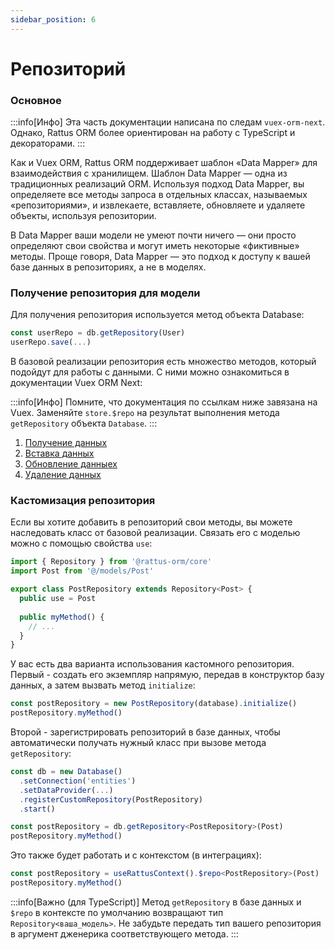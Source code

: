 ```yaml
---
sidebar_position: 6
---
```

# Репозиторий

### Основное

:::info[Инфо]
Эта часть документации написана по следам `vuex-orm-next`.
Однако, Rattus ORM более ориентирован на работу с
TypeScript и декораторами.
:::

Как и Vuex ORM, Rattus ORM поддерживает шаблон «Data 
Mapper» для взаимодействия с хранилищем. Шаблон 
Data Mapper — одна из традиционных реализаций ORM. 
Используя подход Data Mapper, вы определяете все 
методы запроса в отдельных классах, называемых 
«репозиториями», и извлекаете, вставляете, 
обновляете и удаляете объекты, используя репозитории.

В Data Mapper ваши модели не умеют почти ничего — они просто 
определяют свои свойства и могут иметь некоторые 
«фиктивные» методы. Проще говоря, Data Mapper — это подход к доступу к вашей базе данных в 
репозиториях, а не в моделях.

### Получение репозитория для модели

Для получения репозитория используется метод объекта 
Database: 

```typescript
const userRepo = db.getRepository(User)
userRepo.save(...)
```

В базовой реализации репозитория есть множество методов,
который подойдут для работы с данными. С ними можно 
ознакомиться в документации Vuex ORM Next: 

:::info[Инфо]
Помните, что документация по ссылкам ниже завязана на 
Vuex. Заменяйте `store.$repo` на результат выполнения
метода `getRepository` объекта `Database`.
:::

1. [Получение данных](https://next.vuex-orm.org/guide/repository/retrieving-data.html)
2. [Вставка данных](https://next.vuex-orm.org/guide/repository/inserting-data.html)
3. [Обновление данныех](https://next.vuex-orm.org/guide/repository/updating-data.html)
4. [Удаление данных](https://next.vuex-orm.org/guide/repository/deleting-data.html)

### Кастомизация репозитория

Если вы хотите добавить в репозиторий свои методы, вы 
можете наследовать класс от базовой реализации. 
Связать его с моделью можно с помощью свойства `use`:

```typescript
import { Repository } from '@rattus-orm/core'
import Post from '@/models/Post'

export class PostRepository extends Repository<Post> {
  public use = Post
  
  public myMethod() {
    // ...
  }
}
```

У вас есть два варианта использования кастомного репозитория. Первый - создать его экземпляр напрямую, передав в конструктор базу данных, а затем вызвать метод `initialize`:
```typescript
const postRepository = new PostRepository(database).initialize()
postRepository.myMethod()
```

Второй - зарегистрировать репозиторий в базе данных, чтобы автоматически получать нужный класс при вызове метода `getRepository`:
```typescript
const db = new Database()
  .setConnection('entities')
  .setDataProvider(...)
  .registerCustomRepository(PostRepository)
  .start()

const postRepository = db.getRepository<PostRepository>(Post)
postRepository.myMethod()
```
Это также будет работать и с контекстом (в интеграциях):
```typescript
const postRepository = useRattusContext().$repo<PostRepository>(Post)
postRepository.myMethod()
```

:::info[Важно (для TypeScript)]
Метод `getRepository` в базе данных и `$repo` в контексте по умолчанию возвращают
тип `Repository<ваша_модель>`. Не забудьте передать тип вашего репозитория
в аргумент дженерика соответствующего метода.
:::
